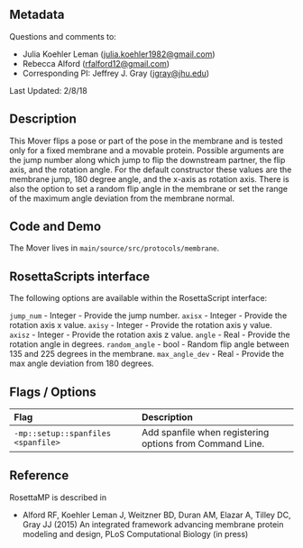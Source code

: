 ## Metadata

Questions and comments to:

- Julia Koehler Leman (julia.koehler1982@gmail.com)
- Rebecca Alford (rfalford12@gmail.com)
- Corresponding PI: Jeffrey J. Gray (jgray@jhu.edu)

Last Updated: 2/8/18

## Description

This Mover flips a pose or part of the pose in the membrane and is tested only for a fixed membrane and a movable protein. Possible arguments are the jump number along which jump to flip the downstream partner, the flip axis, and the rotation angle. For the default constructor these values are the membrane jump, 180 degree angle, and the x-axis as rotation axis. There is also the option to set a random flip angle in the membrane or set the range of the maximum angle deviation from the membrane normal. 

## Code and Demo

The Mover lives in `main/source/src/protocols/membrane`.

## RosettaScripts interface

The following options are available within the RosettaScript interface:

`jump_num` - Integer - Provide the jump number.
`axisx` - Integer - Provide the rotation axis x value.
`axisy` - Integer - Provide the rotation axis y value.
`axisz` - Integer - Provide the rotation axis z value.
`angle` - Real - Provide the rotation angle in degrees.
`random_angle` - bool - Random flip angle between 135 and 225 degrees in the membrane.
`max_angle_dev` - Real - Provide the max angle deviation from 180 degrees.

## Flags / Options

|**Flag**|**Description**|
|:-------|:--------------|
|`-mp::setup::spanfiles <spanfile>` | Add spanfile when registering options from Command Line. |

## Reference

RosettaMP is described in 

* Alford RF, Koehler Leman J, Weitzner BD, Duran AM, Elazar A, Tilley DC, Gray JJ (2015) An integrated framework advancing membrane protein modeling and design, PLoS Computational Biology (in press)
